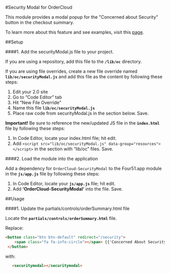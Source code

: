 #Security Modal for OrderCloud

This module provides a modal popup for the "Concerned about Security" button in the checkout summary.

To learn more about this feature and see examples, visit this [page](https://volition.four51ordercloud.com/store/product/SecurityModal).

##Setup

####1. Add the securityModal.js file to your project.

If you are using a repository, add this file to the **`/lib/oc`** directory.

If you are using file overrides, create a new file override named **`lib/oc/securityModal.js`** and add this file as the content by following these steps:

1. Edit your 2.0 site
2. Go to “Code Editor” tab
3. Hit “New File Override”
4. Name this file **`lib/oc/securityModal.js`**
5. Place raw code from securityModal.js in the section below. Save.

**Important!** Be sure to reference the new/updated JS file in the **`index.html`** file by following these steps:

1. In Code Editor, locate your index.html file; hit edit.
2. Add `<script src="lib/oc/securityModal.js" data-group="resources"></script>` in the section with “lib/oc” files. Save.

####2. Load the module into the application

Add a dependency for `OrderCloud-SecurityModal` to the Four51.app module in the **`js/app.js`** file by following these steps:

1. In Code Editor, locate your **`js/app.js`** file; hit edit.
2. Add **‘OrderCloud-SecurityModal’** into the file. Save.

##Usage

####1. Update the partials/controls/orderSummary.html file

Locate the **`partials/controls/orderSummary.html`** file.

Replace: 
```html
<button class="btn btn-default" redirect="/security">
    <span class="fa fa-info-circle"></span> {{'Concerned About Security?' | r | xlat}}
 </button>
```

with:  
```html
   <securitymodal></securitymodal>
```
